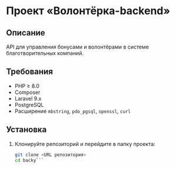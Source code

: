 # Проект «Волонтёрка-backend»

## Описание
API для управления бонусами и волонтёрами в системе благотворительных компаний.

## Требования
- PHP ≥ 8.0  
- Composer  
- Laravel 9.x  
- PostgreSQL  
- Расширение `mbstring`, `pdo_pgsql`, `openssl`, `curl`

## Установка

1. Клонируйте репозиторий и перейдите в папку проекта:
   ```bash
   git clone <URL репозитория>
   cd backy```

